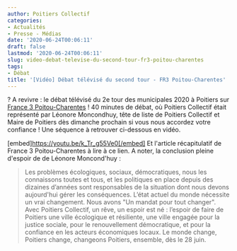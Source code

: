 ```yaml
---
author: Poitiers Collectif
categories:
- Actualités
- Presse - Médias
date: '2020-06-24T00:06:11'
draft: false
lastmod: '2020-06-24T00:06:11'
slug: video-debat-televise-du-second-tour-fr3-poitou-charentes
tags:
- Débat
title: '[Vidéo] Débat télévisé du second tour - FR3 Poitou-Charentes'
---
```


? A revivre : le débat télévisé du 2e tour des municipales 2020 à Poitiers sur [France 3 Poitou-Charentes](https://www.facebook.com/France3PoitouCharentes/?__tn__=K-R&eid=ARAkx9ynbMlU5ezRsJN1_Gr_c_ZSMVCVAl9QjLHJRUYCcDdMKlgxhmGBF11zOXIsghQrJIl1-DUZYd4J&fref=mentions&__xts__%5B0%5D=68.ARDYXMclf12BPtuA19DGnU05Kx4jFj6FFfFtbOZkkiM8u9NFw-CAIq9VndJC1uiWLODuNwU-c5ID6GnBRaIC5XxxoFKN8-CZxAhiftknOJawfcZ_Amrhqi0YVbDfV8PCSzCflURL6v0isZd5U0HgUT20-wnnlFiv7ZOqHpxJECW-Ova1IneqzUDs7r2m1eeMs9vjwHJnYHKqx2Rlyg8g-NImbe-jSVemeyFBAF_ex3KBukOdfNlriw-nrvyUmCEgbLOfJXiWtc4A8-rVMFJG7C69hjbtzHi_1QgR1zhzF44kkxBV7k2sGByZpZB_on4GMTUdZt1xi-7cDM7xGi3uWUE) ! 40 minutes de débat, où Poitiers Collectif était représenté par Léonore Moncondhuy, tête de liste de Poitiers Collectif et Maire de Poitiers dès dimanche prochain si vous nous accordez votre confiance ! Une séquence à retrouver ci-dessous en vidéo. 

[embed]https://youtu.be/k_Tr_g55Ve0[/embed] Et l'article récapitulatif de France 3 Poitou-Charentes à lire à ce lien. A noter, la conclusion pleine d'espoir de de Léonore Moncond'huy : 

> Les problèmes écologiques, sociaux, démocratiques, nous les connaissons toutes et tous, et les politiques en place depuis des dizaines d’années sont responsables de la situation dont nous devons aujourd'hui gérer les conséquences. L’état actuel du monde nécessite un vrai changement. Nous avons "Un mandat pour tout changer". Avec Poitiers Collectif, un rêve, un espoir est né : l’espoir de faire de Poitiers une ville écologique et résiliente, une ville engagée pour la justice sociale, pour le renouvellement démocratique, et pour la confiance en les acteurs économiques locaux. Le monde change, Poitiers change, changeons Poitiers, ensemble, dès le 28 juin.
